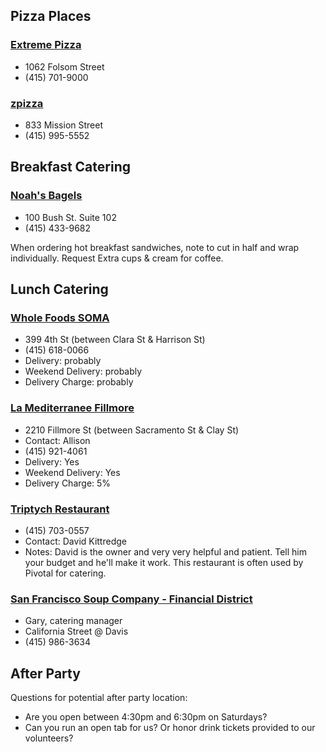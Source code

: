 ## Pizza Places
### [Extreme Pizza](http://soma.extremepizza.com/zgrid/themes/43/pages/localdeal.jsp)
* 1062 Folsom Street
* (415) 701-9000

### [zpizza](http://www.zpizza.com/organic-food-menu/)
* 833 Mission Street 
* (415) 995-5552


## Breakfast Catering
### [Noah's Bagels](http://noahscatering.com/)
* 100 Bush St. Suite 102
* (415) 433-9682

When ordering hot breakfast sandwiches, note to cut in half and wrap individually.
Request Extra cups & cream for coffee.

## Lunch Catering
### [Whole Foods SOMA](http://wholefoodsmarket.com/stores/soma/catering/)
* 399 4th St (between Clara St & Harrison St) 
* (415) 618-0066
* Delivery: probably
* Weekend Delivery: probably
* Delivery Charge: probably

### [La Mediterranee Fillmore](http://www.cafelamed.com/fillmore_new/LaMed_catering.html)
* 2210 Fillmore St (between Sacramento St & Clay St) 
* Contact: Allison
* (415) 921-4061
* Delivery: Yes
* Weekend Delivery: Yes
* Delivery Charge: 5%

### [Triptych Restaurant](http://www.triptychsf.com/catering.html)
* (415) 703-0557	
* Contact: David Kittredge
* Notes: David is the owner and very very helpful and patient. Tell him your budget and he'll make it work. This restaurant is often used by Pivotal for catering.

### [San Francisco Soup Company - Financial District](http://www.sfsoupcocatering.com/)
* Gary, catering manager
* California Street @ Davis
* (415) 986-3634

## After Party
Questions for potential after party location:
* Are you open between 4:30pm and 6:30pm on Saturdays?
* Can you run an open tab for us?  Or honor drink tickets provided to our volunteers?